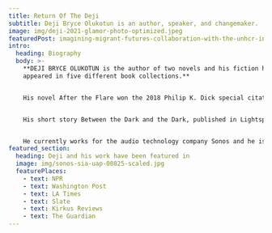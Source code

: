 ```yaml
---
title: Return Of The Deji
subtitle: Deji Bryce Olukotun is an author, speaker, and changemaker.
image: img/deji-2021-glamor-photo-optimized.jpeg
featuredPost: imagining-migrant-futures-collaboration-with-the-unhcr-innovation-service
intro:
  heading: Biography
  body: >-
    **DEJI BRYCE OLUKOTUN is the author of two novels and his fiction has
    appeared in five different book collections.**


    His novel After the Flare won the 2018 Philip K. Dick special citation, and was chosen as one of the best books of 2017 by The Guardian, The Washington Post, Syfy.com, Tor.com, Kirkus Reviews, among others.


    His short story Between the Dark and the Dark, published in Lightspeed, was selected by editor Diana Gabaldon for Best American Science Fiction and Fantasy 2020 (Houghton Mifflin Harcourt).


    He currently works for the audio technology company Sonos and he is a Future Tense Fellow at New America.
featured_section:
  heading: Deji and his work have been featured in
  image: img/sonos-sia-uap-00825-scaled.jpg
  featurePlaces:
    - text: NPR
    - text: Washington Post
    - text: LA Times
    - text: Slate
    - text: Kirkus Reviews
    - text: The Guardian
---
```

